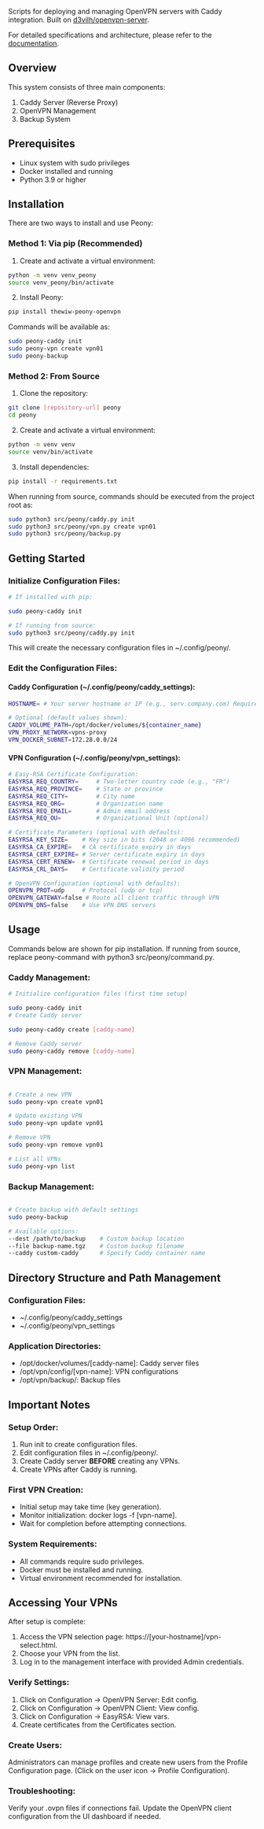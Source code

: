 Scripts for deploying and managing OpenVPN servers with Caddy integration. Built on [d3vilh/openvpn-server](https://github.com/d3vilh/openvpn-server).

For detailed specifications and architecture, please refer to the [documentation](https://docs.google.com/document/d/1sQOw4j7yWPoopRipE6pQS8Y7TJhqU4xim82za_FugUA/).

## Overview

This system consists of three main components:
1. Caddy Server (Reverse Proxy)
2. OpenVPN Management
3. Backup System

## Prerequisites
- Linux system with sudo privileges
- Docker installed and running
- Python 3.9 or higher

## Installation

There are two ways to install and use Peony:

### Method 1: Via pip (Recommended)

1. Create and activate a virtual environment:
```bash
python -m venv venv_peony
source venv_peony/bin/activate
```

2. Install Peony:
```bash
pip install thewiw-peony-openvpn
```

Commands will be available as:
```bash
sudo peony-caddy init
sudo peony-vpn create vpn01
sudo peony-backup
```

### Method 2: From Source

1. Clone the repository:
```bash
git clone [repository-url] peony
cd peony
```

2. Create and activate a virtual environment:
```bash
python -m venv venv
source venv/bin/activate
```

3. Install dependencies:
```bash
pip install -r requirements.txt
```

When running from source, commands should be executed from the project root as:
```bash
sudo python3 src/peony/caddy.py init
sudo python3 src/peony/vpn.py create vpn01
sudo python3 src/peony/backup.py
```
## Getting Started

### Initialize Configuration Files:
```bash
# If installed with pip:

sudo peony-caddy init

# If running from source:
sudo python3 src/peony/caddy.py init
```

This will create the necessary configuration files in ~/.config/peony/.

### Edit the Configuration Files:

#### Caddy Configuration (~/.config/peony/caddy_settings):
```bash
HOSTNAME= # Your server hostname or IP (e.g., serv.company.com) Required:

# Optional (default values shown):
CADDY_VOLUME_PATH=/opt/docker/volumes/${container_name}
VPN_PROXY_NETWORK=vpns-proxy
VPN_DOCKER_SUBNET=172.28.0.0/24
```

#### VPN Configuration (~/.config/peony/vpn_settings):
```bash
# Easy-RSA Certificate Configuration:
EASYRSA_REQ_COUNTRY=     # Two-letter country code (e.g., "FR")
EASYRSA_REQ_PROVINCE=    # State or province
EASYRSA_REQ_CITY=        # City name
EASYRSA_REQ_ORG=         # Organization name
EASYRSA_REQ_EMAIL=       # Admin email address
EASYRSA_REQ_OU=          # Organizational Unit (optional)

# Certificate Parameters (optional with defaults):
EASYRSA_KEY_SIZE=    # Key size in bits (2048 or 4096 recommended)
EASYRSA_CA_EXPIRE=   # CA certificate expiry in days
EASYRSA_CERT_EXPIRE= # Server certificate expiry in days
EASYRSA_CERT_RENEW=  # Certificate renewal period in days
EASYRSA_CRL_DAYS=    # Certificate validity period

# OpenVPN Configuration (optional with defaults):
OPENVPN_PROT=udp     # Protocol (udp or tcp)
OPENVPN_GATEWAY=false # Route all client traffic through VPN
OPENVPN_DNS=false    # Use VPN DNS servers
```

## Usage

Commands below are shown for pip installation. If running from source, replace peony-command with python3 src/peony/command.py.

### Caddy Management:
```bash
# Initialize configuration files (first time setup)

sudo peony-caddy init
# Create Caddy server

sudo peony-caddy create [caddy-name]

# Remove Caddy server
sudo peony-caddy remove [caddy-name]
```

### VPN Management:
```bash

# Create a new VPN
sudo peony-vpn create vpn01

# Update existing VPN
sudo peony-vpn update vpn01

# Remove VPN
sudo peony-vpn remove vpn01

# List all VPNs
sudo peony-vpn list
```


### Backup Management:
```bash

# Create backup with default settings
sudo peony-backup

# Available options:
--dest /path/to/backup    # Custom backup location
--file backup-name.tgz    # Custom backup filename
--caddy custom-caddy      # Specify Caddy container name
```

## Directory Structure and Path Management

### Configuration Files:
- ~/.config/peony/caddy_settings
- ~/.config/peony/vpn_settings

### Application Directories:
- /opt/docker/volumes/[caddy-name]: Caddy server files
- /opt/vpn/config/[vpn-name]: VPN configurations
- /opt/vpn/backup/: Backup files

## Important Notes

### Setup Order:
1. Run init to create configuration files.
2. Edit configuration files in ~/.config/peony/.
3. Create Caddy server **BEFORE** creating any VPNs.
4. Create VPNs after Caddy is running.

### First VPN Creation:
- Initial setup may take time (key generation).
- Monitor initialization: docker logs -f [vpn-name].
- Wait for completion before attempting connections.

### System Requirements:
- All commands require sudo privileges.
- Docker must be installed and running.
- Virtual environment recommended for installation.

## Accessing Your VPNs

After setup is complete:
1. Access the VPN selection page: https://[your-hostname]/vpn-select.html.
2. Choose your VPN from the list.
3. Log in to the management interface with provided Admin credentials.

### Verify Settings:
1. Click on Configuration → OpenVPN Server: Edit config.
2. Click on Configuration → OpenVPN Client: View config.
3. Click on Configuration → EasyRSA: View vars.
4. Create certificates from the Certificates section.

### Create Users:
Administrators can manage profiles and create new users from the Profile Configuration page.
(Click on the user icon → Profile Configuration).

### Troubleshooting:
Verify your .ovpn files if connections fail. Update the OpenVPN client configuration from the UI dashboard if needed.